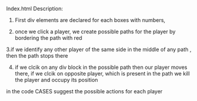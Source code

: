 Index.html Description:


1. First div elements are declared for each boxes with numbers,

2. once we click a player, we create possible paths for the player by bordering the path with red

3.if we identify any other player of the same side in the middle of any path , then the path stops there

4. if we clcik on any div block in the possible path then our player moves there, if we clcik on opposite player, which is present in the path we kill the player and occupy its position


in the code CASES suggest the possible actions for each player
